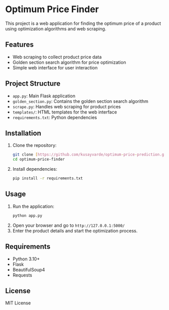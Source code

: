 # Optimum Price Finder

This project is a web application for finding the optimum price of a product using optimization algorithms and web scraping.

## Features
- Web scraping to collect product price data
- Golden section search algorithm for price optimization
- Simple web interface for user interaction

## Project Structure
- `app.py`: Main Flask application
- `golden_section.py`: Contains the golden section search algorithm
- `scrape.py`: Handles web scraping for product prices
- `templates/`: HTML templates for the web interface
- `requirements.txt`: Python dependencies

## Installation
1. Clone the repository:
   ```sh
   git clone [https://github.com/kusayvarde/optimum-price-prediction.git](https://github.com/kusayvarde/optimum-price-prediction.git)
   cd optimum-price-finder
   ```
2. Install dependencies:
   ```sh
   pip install -r requirements.txt
   ```

## Usage
1. Run the application:
   ```sh
   python app.py
   ```
2. Open your browser and go to `http://127.0.0.1:5000/`
3. Enter the product details and start the optimization process.

## Requirements
- Python 3.10+
- Flask
- BeautifulSoup4
- Requests

## License
MIT License
